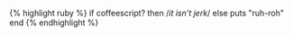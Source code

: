 {% highlight ruby %}
if coffeescript? then /*it isn't jerk*/ else puts "ruh-roh" end
{% endhighlight %}
